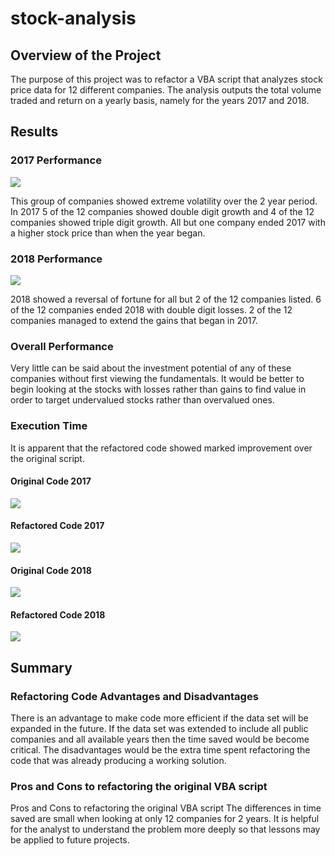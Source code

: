 # stock-analysis
## Overview of the Project
The purpose of this project was to refactor a VBA script that analyzes stock price data for 12 different companies. The analysis outputs the total volume traded and return on a yearly basis, namely for the years 2017 and 2018. 
## Results
### 2017 Performance
![](https://user-images.githubusercontent.com/17483395/94061543-262deb80-fdab-11ea-8e0b-b01ad749a826.png)

This group of companies showed extreme volatility over the 2 year period. In 2017 5 of the 12 companies showed double digit growth and 4 of the 12 companies showed triple digit growth. All but one company ended 2017 with a higher stock price than when the year began. 
### 2018 Performance
![](https://user-images.githubusercontent.com/17483395/94061563-2c23cc80-fdab-11ea-990a-225399bcacec.png)

2018 showed a reversal of fortune for all but 2 of the 12 companies listed. 6 of the 12 companies ended 2018 with double digit losses. 2 of the 12 companies managed to extend the gains that began in 2017.
### Overall Performance
Very little can be said about the investment potential of any of these companies without first viewing the fundamentals. It would be better to begin looking at the stocks with losses rather than gains to find value in order to target undervalued stocks rather than overvalued ones. 
### Execution Time
It is apparent that the refactored code showed marked improvement over the original script.
#### Original Code 2017
![](https://user-images.githubusercontent.com/17483395/94061551-29c17280-fdab-11ea-9377-a92c1b9aa3d3.png)
#### Refactored Code 2017
![](https://user-images.githubusercontent.com/17483395/94061645-4493e700-fdab-11ea-94b6-1a6ec1d6394b.png)
#### Original Code 2018
![](https://user-images.githubusercontent.com/17483395/94061577-2f1ebd00-fdab-11ea-8ca6-2915702da865.png)
#### Refactored Code 2018
![](https://user-images.githubusercontent.com/17483395/94061659-4bbaf500-fdab-11ea-88db-43a948abc8f1.png)
## Summary
### Refactoring Code Advantages and Disadvantages
There is an advantage to make code more efficient if the data set will be expanded in the future. If the data set was extended to include all public companies and all available years then the time saved would be become critical. The disadvantages would be the extra time spent refactoring the code that was already producing a working solution. 
### Pros and Cons to refactoring the original VBA script
Pros and Cons to refactoring the original VBA script
The differences in time saved are small when looking at only 12 companies for 2 years. It is helpful for the analyst to understand the problem more deeply so that lessons may be applied to future projects. 
